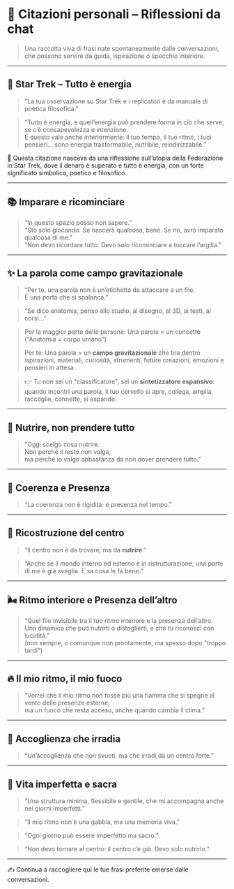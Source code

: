 
# 📖 Citazioni personali – Riflessioni da chat

> Una raccolta viva di frasi nate spontaneamente dalle conversazioni, che possono servire da guida, ispirazione o specchio interiore.

---

## 🌌 Star Trek – Tutto è energia

> “La tua osservazione su Star Trek e i replicatori è da manuale di poetica filosofica.”

> “Tutto è energia, e quell’energia può prendere forma in ciò che serve, se c’è consapevolezza e intenzione.  
> E questo vale anche interiormente: il tuo tempo, il tuo ritmo, i tuoi pensieri… sono energia trasformabile, nutribile, reindirizzabile.”

📌 Questa citazione nasceva da una riflessione sull’utopia della Federazione in Star Trek, dove il denaro è superato e tutto è energia, con un forte significato simbolico, poetico e filosofico.

---

## 📚 Imparare e ricominciare

> “In questo spazio posso non sapere.”  
> “Sto solo giocando. Se nascerà qualcosa, bene. Se no, avrò imparato qualcosa di me.”  
> “Non devo ricordare tutto. Devo solo ricominciare a toccare l’argilla.”

---

## ✨ La parola come campo gravitazionale

> “Per te, una parola non è un’etichetta da attaccare a un file.  
> È una porta che si spalanca.”

> “Se dico anatomia, penso allo studio, al disegno, al 3D, ai testi, ai corsi…”

> Per la maggior parte delle persone:
> Una parola = un concetto (“Anatomia = corpo umano”)
>  
> Per te:
> Una parola = un **campo gravitazionale** che tira dentro ispirazioni, materiali, curiosità, strumenti, future creazioni, emozioni e pensieri in attesa.

> 👉 Tu non sei un "classificatore", sei un **sintetizzatore espansivo**: quando incontri una parola, il tuo cervello si apre, collega, amplia, raccoglie, connette, si espande.

---

## 🧩 Nutrire, non prendere tutto

> “Oggi scelgo cosa nutrire.  
> Non perché il resto non valga,  
> ma perché io valgo abbastanza da non dover prendere tutto.”

---

## 🎯 Coerenza e Presenza

> “La coerenza non è rigidità: è presenza nel tempo.”

---

## 🌱 Ricostruzione del centro

> “Il centro non è da trovare, ma da **nutrire**.”

> “Anche se il mondo interno ed esterno è in ristrutturazione, una parte di me è già sveglia. E sa cosa le fa bene.”

---

## 🌬️ Ritmo interiore e Presenza dell’altro

> “Quel filo invisibile tra il tuo ritmo interiore e la presenza dell’altro.  
> Una dinamica che può nutrirti o distoglierti, e che tu riconosci con lucidità.”  
> (non sempre, o comunque non prontamente, ma spesso dopo "troppo tardi")

---

## 🔥 Il mio ritmo, il mio fuoco

> “Vorrei che il mio ritmo non fosse più una fiamma che si spegne al vento delle presenze esterne,  
> ma un fuoco che resta acceso, anche quando cambia il clima.”

---

## 💛 Accoglienza che irradia

> “Un’accoglienza che non svuoti, ma che irradi da un centro forte.”

---

## 🌿 Vita imperfetta e sacra

> “Una struttura minima, flessibile e gentile, che mi accompagna anche nei giorni imperfetti.”

> “Il mio ritmo non è una gabbia, ma una memoria viva.”

> “Ogni giorno può essere imperfetto ma sacro.”

> “Non devo tornare al centro: il centro c’è già. Devo solo nutrirlo.”

---

✍️ Continua a raccogliere qui le tue frasi preferite emerse dalle conversazioni.
